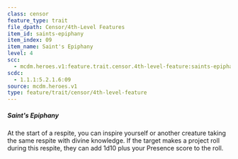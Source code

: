 ```yaml
---
class: censor
feature_type: trait
file_dpath: Censor/4th-Level Features
item_id: saints-epiphany
item_index: 09
item_name: Saint's Epiphany
level: 4
scc:
  - mcdm.heroes.v1:feature.trait.censor.4th-level-feature:saints-epiphany
scdc:
  - 1.1.1:5.2.1.6:09
source: mcdm.heroes.v1
type: feature/trait/censor/4th-level-feature
---
```


##### Saint's Epiphany

At the start of a respite, you can inspire yourself or another creature taking the same respite with divine knowledge. If the target makes a project roll during this respite, they can add 1d10 plus your Presence score to the roll.

